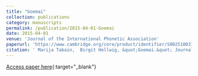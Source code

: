 ```yaml
---
title: "Goemai"
collection: publications
category: manuscripts
permalink: /publication/2015-04-01-Goemai
date: 2015-04-01
venue: 'Journal of the International Phonetic Association'
paperurl: 'https://www.cambridge.org/core/product/identifier/S0025100314000243/type/journal_article'
citation: ' Marija Tabain,  Birgit Hellwig, &quot;Goemai.&quot; Journal of the International Phonetic Association, 2015.'
---
```

[Access paper here](https://www.cambridge.org/core/product/identifier/S0025100314000243/type/journal_article){:target="_blank"}
